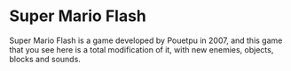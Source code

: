 # Super Mario Flash

Super Mario Flash is a game developed by Pouetpu in 2007, and this game that you see here is a total modification of it,
with new enemies, objects, blocks and sounds.
